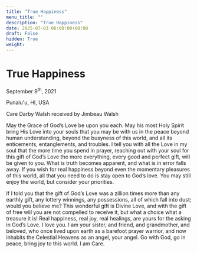 ```yaml
---
title: "True Happiness"
menu_title: ""
description: "True Happiness"
date: 2025-07-03 06:00:00+00:00
draft: False
hidden: True
weight:
---
```

# True Happiness

September 9<sup>th</sup>, 2021

Punalu'u, HI, USA

Care Darby Walsh received by Jimbeau Walsh

May the Grace of God’s Love be upon you each. May his most Holy Spirit bring His Love into your souls that you may be with us in the peace beyond human understanding, beyond the busyness of this world, and all its enticements, entanglements, and troubles. I tell you with all the Love in my soul that the more time you spend in prayer, reaching out with your soul for this gift of God’s Love the more everything, every good and perfect gift, will be given to you. What is truth becomes apparent, and what is in error falls away. If you wish for real happiness beyond even the momentary pleasures of this world, all that you need to do is stay open to God’s love. You may still enjoy the world, but consider your priorities.

If I told you that the gift of God’s Love was a zillion times more than any earthly gift, any lottery winnings, any possessions, all of which fall into dust; would you believe me? This wonderful gift is Divine Love, and with the gift of free will you are not compelled to receive it, but what a choice what a treasure it is! Real happiness, real joy, real healings, are yours for the asking in God’s Love. I love you. I am your sister, and friend, and grandmother, and beloved, who once lived upon earth as a barefoot prayer warrior, and now inhabits the Celestial Heavens as an angel, your angel. Go with God, go in peace, bring joy to this world. I am Care.
